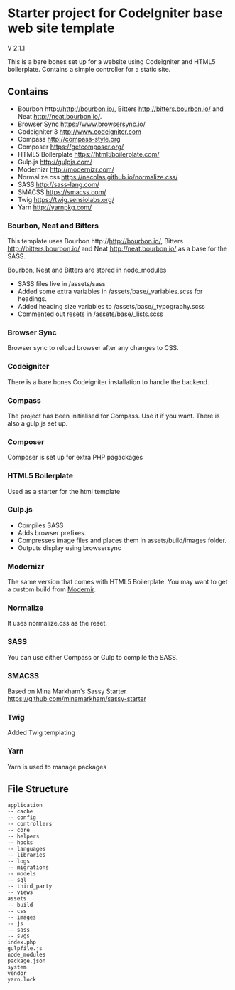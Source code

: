 # Starter project for CodeIgniter base web site template


V 2.1.1


This is a bare bones set up for a website using Codeigniter and HTML5 boilerplate. Contains a simple controller for a static site.

## Contains
* Bourbon http://http://bourbon.io/, Bitters http://bitters.bourbon.io/ and Neat http://neat.bourbon.io/.
* Browser Sync https://www.browsersync.io/
* Codeigniter 3 http://www.codeigniter.com
* Compass  http://compass-style.org
* Composer https://getcomposer.org/
* HTML5 Boilerplate https://html5boilerplate.com/
* Gulp.js http://gulpjs.com/
* Modernizr http://modernizr.com/
* Normalize.css  https://necolas.github.io/normalize.css/
* SASS http://sass-lang.com/
* SMACSS https://smacss.com/
* Twig https://twig.sensiolabs.org/
* Yarn http://yarnpkg.com/

### Bourbon, Neat and Bitters

This template uses Bourbon http://http://bourbon.io/, Bitters http://bitters.bourbon.io/ and Neat http://neat.bourbon.io/ as a base for the SASS.

Bourbon, Neat and Bitters are stored in node_modules


* SASS files live in /assets/sass
* Added some extra variables in /assets/base/_variables.scss for headings.
* Added heading size variables to /assets/base/_typography.scss
* Commented out resets in /assets/base/_lists.scss

### Browser Sync

Browser sync to reload browser after any changes to CSS.

### Codeigniter

There is a bare bones Codeigniter installation to handle the backend.



### Compass

The project has been initialised for Compass. Use it if you want. There is also a gulp.js set up.

### Composer

Composer is set up for extra PHP pagackages

### HTML5 Boilerplate

Used as a starter for the html template

### Gulp.js

* Compiles SASS
* Adds browser prefixes.
* Compresses image files and places them in assets/build/images folder.
* Outputs display using browsersync


### Modernizr

The same version that comes with HTML5 Boilerplate. You may want to get a custom build from [Modernir](http://modernizr.com/).

### Normalize

It uses normalize.css as the reset.

### SASS
You can use either Compass or Gulp to compile the SASS.

### SMACSS
Based on Mina Markham's Sassy Starter
https://github.com/minamarkham/sassy-starter

### Twig
Added Twig templating


### Yarn
Yarn is used to manage packages

## File Structure

```
application
-- cache
-- config
-- controllers
-- core
-- helpers
-- hooks
-- languages
-- libraries
-- logs
-- migrations
-- models
-- sql
-- third_party
-- views
assets
-- build
-- css
-- images
-- js
-- sass
-- svgs
index.php
gulpfile.js
node_modules
package.json
system
vendor
yarn.lock
```
